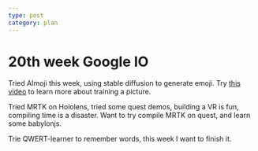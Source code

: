 ```yaml
---
type: post
category: plan
---
```

# 20th week Google IO

Tried AImoji this week, using stable diffusion to generate emoji. Try [this video](https://t.co/IiWIS6MQJY) to learn more about training a picture.

Tried MRTK on Hololens, tried some quest demos, building a VR is fun, compiling time is a disaster. Want to try compile MRTK on quest, and learn some babylonjs.

Trie QWERT-learner to remember words, this week I want to finish it.